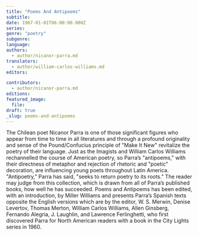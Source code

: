 ```yaml
---
title: "Poems And Antipoems"
subtitle:
date: 1967-01-01T06:00:00.000Z
series:
genre: "poetry"
subgenre:
language:
authors:
  - author/nicanor-parra.md
translators:
  - author/william-carlos-williams.md
editors:

contributors:
  - author/nicanor-parra.md
editions:
featured_image:
  file:
draft: true
_slug: poems-and-antipoems
---
```


The Chilean poet Nicanor Parra is one of those significant figures who appear from time to time in all literatures and through a profound originality and sense of the Pound/Confucius principle of "Make It New" revitalize the poetry of their language. Just as the Imagists and William Carlos Williams rechannelled the course of American poetry, so Parra’s "antipoems," with their directness of metaphor and rejection of rhetoric and "poetic" decoration, are influencing young poets throughout Latin America. "Antipoetry," Parra has said, "seeks to return poetry to its roots." The reader may judge from this collection, which is drawn from all of Parra’s published books, how well he has succeeded. Poems and Antipoems has been edited, with an introduction, by Miller Williams and presents Parra’s Spanish texts opposite the English versions which are by the editor, W. S. Merwin, Denise Levertov, Thomas Merton, William Carlos Williams, Allen Ginsberg, Fernando Alegria, J. Laughlin, and Lawrence Ferlinghetti, who first discovered Parra for North American readers with a book in the City Lights series in 1960.
